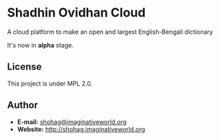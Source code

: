 Shadhin Ovidhan Cloud
=====================

A cloud platform to make an open and largest English-Bengali dictionary

It's now in **alpha** stage.

License
-------

This project is under MPL 2.0.


Author
------

 - **E-mail:** [shohag@imaginativeworld.org][1]
 - **Website:** http://shohag.imaginativeworld.org

  [1]: mailto:shohag@imaginativeworld.org
